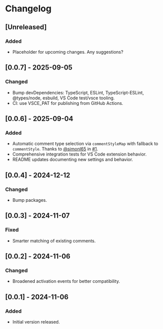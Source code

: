 
# Changelog

## [Unreleased]
### Added
- Placeholder for upcoming changes. Any suggestions?

## [0.0.7] - 2025-09-05
### Changed
- Bump devDependencies: TypeScript, ESLint, TypeScript-ESLint, @types/node, esbuild, VS Code test/vsce tooling.
- CI: use VSCE_PAT for publishing from GitHub Actions.

## [0.0.6] - 2025-09-04
### Added
- Automatic comment type selection via `commentStyleMap` with fallback to `commentStyle`. Thanks to [@simonl65](https://github.com/simonl65) in [#1](https://github.com/arnsteinsm/insertfilename/pull/1).
- Comprehensive integration tests for VS Code extension behavior.
- README updates documenting new settings and behavior.

## [0.0.4] - 2024-12-12
### Changed
- Bump packages.

## [0.0.3] - 2024-11-07
### Fixed
- Smarter matching of existing comments.

## [0.0.2] - 2024-11-06
### Changed
- Broadened activation events for better compatibility.

## [0.0.1] - 2024-11-06
### Added
- Initial version released.

